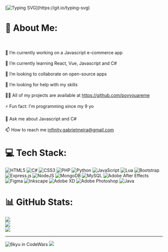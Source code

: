 [![Typing SVG](https://readme-typing-svg.herokuapp.com?font=monospace&size=30&color=dfa2cb&background=E300FF00&center=true&width=1000&lines=print('Hello+%F0%9F%91%8B%2C+I'm+Gabriel')+;print('Ol%C3%A1+%F0%9F%91%8B%2C+eu+sou+Gabriel')+)](https://git.io/typing-svg)

# 💫 About Me:
<br><br>    🔭 I’m currently working on a Javascript e-commerce app<br><br>    🌱 I’m currently learning React, Vue, Javascript and C#<br><br>    👯 I’m looking to collaborate on open-source apps<br><br>    🤝 I’m looking for help with my skills<br><br>    👨‍💻 All of my projects are available at https://github.com/povyouareme<br><br>    ⚡ Fun fact: I'm programming since my 9 yo<br><br>    💬 Ask me about Javascript and C#<br><br>    📫 How to reach me infinity.gabrielmeira@gmail.com<br>


# 💻 Tech Stack:
![HTML5](https://img.shields.io/badge/html5-%23E34F26.svg?style=for-the-badge&logo=html5&logoColor=white) ![C#](https://img.shields.io/badge/c%23-%23239120.svg?style=for-the-badge&logo=c-sharp&logoColor=white) ![CSS3](https://img.shields.io/badge/css3-%231572B6.svg?style=for-the-badge&logo=css3&logoColor=white) ![PHP](https://img.shields.io/badge/php-%23777BB4.svg?style=for-the-badge&logo=php&logoColor=white) ![Python](https://img.shields.io/badge/python-3670A0?style=for-the-badge&logo=python&logoColor=ffdd54) ![JavaScript](https://img.shields.io/badge/javascript-%23323330.svg?style=for-the-badge&logo=javascript&logoColor=%23F7DF1E) ![Lua](https://img.shields.io/badge/lua-%232C2D72.svg?style=for-the-badge&logo=lua&logoColor=white) ![Bootstrap](https://img.shields.io/badge/bootstrap-%23563D7C.svg?style=for-the-badge&logo=bootstrap&logoColor=white) ![Express.js](https://img.shields.io/badge/express.js-%23404d59.svg?style=for-the-badge&logo=express&logoColor=%2361DAFB) ![NodeJS](https://img.shields.io/badge/node.js-6DA55F?style=for-the-badge&logo=node.js&logoColor=white) ![MongoDB](https://img.shields.io/badge/MongoDB-%234ea94b.svg?style=for-the-badge&logo=mongodb&logoColor=white) ![MySQL](https://img.shields.io/badge/mysql-%2300f.svg?style=for-the-badge&logo=mysql&logoColor=white) ![Adobe After Effects](https://img.shields.io/badge/Adobe%20After%20Effects-9999FF.svg?style=for-the-badge&logo=Adobe%20After%20Effects&logoColor=white) 	![Figma](https://img.shields.io/badge/figma-%23F24E1E.svg?style=for-the-badge&logo=figma&logoColor=white) ![Inkscape](https://img.shields.io/badge/Inkscape-e0e0e0?style=for-the-badge&logo=inkscape&logoColor=080A13) ![Adobe XD](https://img.shields.io/badge/Adobe%20XD-470137?style=for-the-badge&logo=Adobe%20XD&logoColor=#FF61F6) ![Adobe Photoshop](https://img.shields.io/badge/adobephotoshop-%2331A8FF.svg?style=for-the-badge&logo=adobephotoshop&logoColor=white) ![Java](https://img.shields.io/badge/java-%23ED8B00.svg?style=for-the-badge&logo=java&logoColor=white)
# 📊 GitHub Stats:
![](https://github-readme-stats.vercel.app/api?username=povyouareme&theme=dark&hide_border=false&include_all_commits=false&count_private=false)<br/>
![](https://github-readme-streak-stats.herokuapp.com/?user=povyouareme&theme=dark&hide_border=false)<br/>
![](https://github-readme-stats.vercel.app/api/top-langs/?username=povyouareme&theme=dark&hide_border=false&include_all_commits=false&count_private=false&layout=compact)

---
![6kyu in CodeWars](https://www.codewars.com/users/gabrielmeira/badges/large)
[![](https://visitcount.itsvg.in/api?id=povyouareme&icon=0&color=0)](https://visitcount.itsvg.in)
